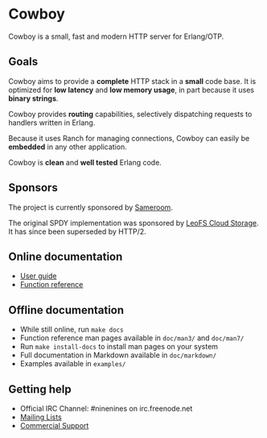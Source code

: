 Cowboy
======

Cowboy is a small, fast and modern HTTP server for Erlang/OTP.

Goals
-----

Cowboy aims to provide a **complete** HTTP stack in a **small** code base.
It is optimized for **low latency** and **low memory usage**, in part
because it uses **binary strings**.

Cowboy provides **routing** capabilities, selectively dispatching requests
to handlers written in Erlang.

Because it uses Ranch for managing connections, Cowboy can easily be
**embedded** in any other application.

Cowboy is **clean** and **well tested** Erlang code.

Sponsors
--------

The project is currently sponsored by
[Sameroom](https://sameroom.io).

The original SPDY implementation was sponsored by
[LeoFS Cloud Storage](http://leo-project.net/leofs/).
It has since been superseded by HTTP/2.

Online documentation
--------------------

 *  [User guide](http://ninenines.eu/docs/en/cowboy/2.0/guide)
 *  [Function reference](http://ninenines.eu/docs/en/cowboy/2.0/manual)

Offline documentation
---------------------

 *  While still online, run `make docs`
 *  Function reference man pages available in `doc/man3/` and `doc/man7/`
 *  Run `make install-docs` to install man pages on your system
 *  Full documentation in Markdown available in `doc/markdown/`
 *  Examples available in `examples/`

Getting help
------------

 *  Official IRC Channel: #ninenines on irc.freenode.net
 *  [Mailing Lists](http://lists.ninenines.eu)
 *  [Commercial Support](http://ninenines.eu/support)
